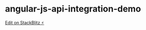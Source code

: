 # angular-js-api-integration-demo

[Edit on StackBlitz ⚡️](https://stackblitz.com/edit/angular-js-api-integration-demo)